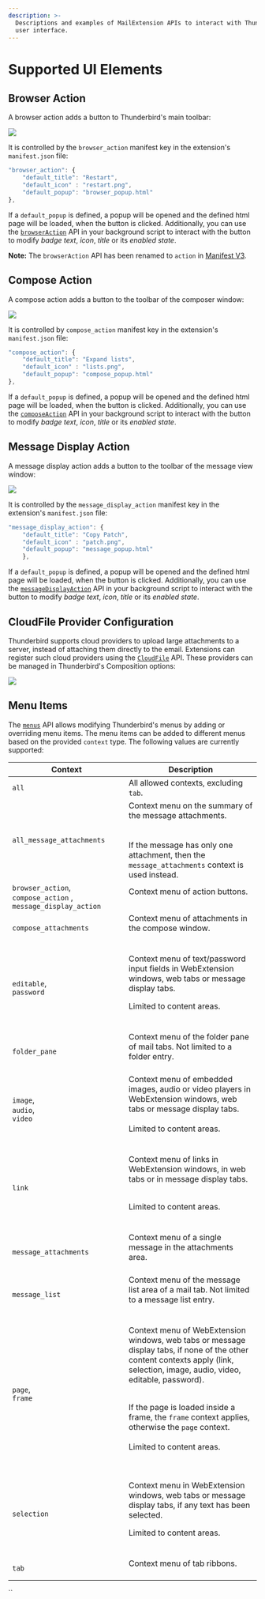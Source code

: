 ```yaml
---
description: >-
  Descriptions and examples of MailExtension APIs to interact with Thunderbird's
  user interface.
---
```


# Supported UI Elements

## Browser Action

A browser action adds a button to Thunderbird's main toolbar:

![](../../.gitbook/assets/browseraction.png)

It is controlled by the `browser_action` manifest key in the extension's `manifest.json` file:

```javascript
"browser_action": {
    "default_title": "Restart",
    "default_icon" : "restart.png",
    "default_popup": "browser_popup.html"
},
```

If a `default_popup` is defined, a popup will be opened and the defined html page will be loaded, when the button is clicked. Additionally, you can use the [`browserAction`](https://webextension-api.thunderbird.net/en/latest/browserAction.html) API in your background script to interact with the button to modify _badge text_, _icon_, _title_ or its _enabled state_.

**Note:** The `browserAction` API has been renamed to `action` in [Manifest V3](https://webextension-api.thunderbird.net/en/latest-mv3/action.html).

## Compose Action

A compose action adds a button to the toolbar of the composer window:

![](../../.gitbook/assets/composeaction.png)

It is controlled by `compose_action` manifest key in the extension's `manifest.json` file:

```javascript
"compose_action": {
    "default_title": "Expand lists",
    "default_icon" : "lists.png",
    "default_popup": "compose_popup.html"
},
```

If a `default_popup` is defined, a popup will be opened and the defined html page will be loaded, when the button is clicked. Additionally, you can use the [`composeAction`](https://webextension-api.thunderbird.net/en/latest/composeAction.html) API in your background script to interact with the button to modify _badge text_, _icon_, _title_ or its _enabled state_.

## Message Display Action

A message display action adds a button to the toolbar of the message view window:

![](../../.gitbook/assets/mda.png)

It is controlled by the `message_display_action` manifest key in the extension's `manifest.json` file:

```javascript
"message_display_action": {
    "default_title": "Copy Patch",
    "default_icon" : "patch.png",
    "default_popup": "message_popup.html"
    },
```

If a `default_popup` is defined, a popup will be opened and the defined html page will be loaded, when the button is clicked. Additionally, you can use the [`messageDisplayAction`](https://webextension-api.thunderbird.net/en/latest/messageDisplayAction.html) API in your background script to interact with the button to modify _badge text_, _icon_, _title_ or its _enabled state_.

## CloudFile Provider Configuration

Thunderbird supports cloud providers to upload large attachments to a server, instead of attaching them directly to the email. Extensions can register such cloud providers using the [`CloudFile`](https://webextension-api.thunderbird.net/en/latest/cloudFile.html) API. These providers can be managed in Thunderbird's Composition options:

![](../../.gitbook/assets/cloud.png)

## Menu Items

The [`menus`](https://webextension-api.thunderbird.net/en/latest/menus.html) API allows modifying Thunderbird's menus by adding or overriding menu items. The menu items can be added to different menus based on the provided `context` type. The following values are currently supported:

<table data-header-hidden><thead><tr><th width="288.3333333333333">Context</th><th width="457">Description</th></tr></thead><tbody><tr><td><code>all</code></td><td>All allowed contexts, excluding <code>tab</code>.</td></tr><tr><td><code>all_message_attachments</code></td><td>Context menu on the summary of the message attachments.<br><br><img src="../../.gitbook/assets/all_message_attachments.png" alt=""><br><br>If the message has only one attachment, then the <code>message_attachments</code> context is used instead.</td></tr><tr><td><code>browser_action</code>, <code>compose_action</code> , <code>message_display_action</code></td><td>Context menu of action buttons.<br><br><img src="../../.gitbook/assets/browser_action_context.png" alt=""></td></tr><tr><td><code>compose_attachments</code></td><td>Context menu of attachments in the compose window.<br><br><img src="../../.gitbook/assets/compose_attachments_context.png" alt=""></td></tr><tr><td><code>editable</code>,<br><code>password</code></td><td><p>Context menu of text/password input fields in WebExtension windows, web tabs or message display tabs.<br></p><p>Limited to content areas.<br><br><img src="../../.gitbook/assets/editable.png" alt="" data-size="original"></p></td></tr><tr><td><code>folder_pane</code></td><td>Context menu of the folder pane of mail tabs. Not limited to a folder entry.<br><br><img src="../../.gitbook/assets/folder_pane.png" alt="" data-size="original"></td></tr><tr><td><code>image</code>,<br><code>audio</code>,<br><code>video</code></td><td>Context menu of embedded images, audio or video players in WebExtension windows, web tabs or message display tabs.<br><br>Limited to content areas.<br><br><img src="../../.gitbook/assets/image.png" alt="" data-size="original"></td></tr><tr><td><code>link</code></td><td><p>Context menu of links in WebExtension windows, in web tabs or in message display tabs.</p><p><br>Limited to content areas.<br><br><img src="../../.gitbook/assets/link.png" alt="" data-size="original"></p></td></tr><tr><td><code>message_attachments</code></td><td>Context menu of a single message in the attachments area.<br><br><img src="../../.gitbook/assets/message_attachments_context.png" alt=""></td></tr><tr><td><code>message_list</code></td><td>Context menu of the message list area of a mail tab. Not limited to a message list entry.<br><br><img src="../../.gitbook/assets/message_list.png" alt="" data-size="original"></td></tr><tr><td><code>page</code>,<br><code>frame</code></td><td><p>Context menu of WebExtension windows, web tabs or message display tabs, if none of the other content contexts apply (link, selection, image, audio, video, editable, password).</p><p><br>If the page is loaded inside a frame, the <code>frame</code> context applies, otherwise the <code>page</code> context. <br><br>Limited to content areas. <br><br><img src="../../.gitbook/assets/page.png" alt="" data-size="original"></p></td></tr><tr><td><code>selection</code></td><td><p>Context menu in WebExtension windows, web tabs or message display tabs, if any text has been selected.<br></p><p>Limited to content areas.<br><br><img src="../../.gitbook/assets/selection.png" alt="" data-size="original"></p></td></tr><tr><td><code>tab</code></td><td>Context menu of tab ribbons.<br><br><img src="../../.gitbook/assets/tab.png" alt=""></td></tr></tbody></table>

\`\`
